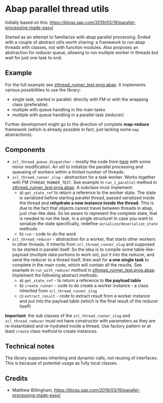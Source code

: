 # Abap parallel thread utils

Initially based on this: https://blogs.sap.com/2019/03/19/parallel-processing-made-easy/

Started as an attempt to familiarize with abap parallel processing. Ended with a couple of abstract utils worth sharing: a framework to run abap threads with classes, not with function modules. Also proposes an abstraction for reducer queue, allowing to run multiple worker in threads but wait for just one task to end.

## Example

For the full example see [zthread_runner_test.prog.abap](src/zthread_runner_test.prog.abap). It implements various possibilities to use the library: 
- single task, started in parallel: directly with FM or with the wrapping class (preferable)
- multiple with queue handling in the main tasks
- multiple with queue handling in a parallel task (reducer)

Further development might go to the direction of complete **map-reduce** framework (which is already possible in fact, just lacking some `map` abstractions).

## Components

- `zcl_thread_queue_dispatcher` - mostly the code from [here](https://blogs.sap.com/2019/03/19/parallel-processing-made-easy/) with some minor modification. An util to initialize the parallel processing and queueing of workers within a limited number of threads.
- `zcl_thread_runner_slug` - abstraction for a task worker. Works together with FM `ZTHREAD_RUNNER_TEST`. See example in `run_1_parallel` method in [zthread_runner_test.prog.abap](src/zthread_runner_test.prog.abap). A subclass must implement:
    - a) `get_state_ref` to return a reference to the worker state. The state is serialized before starting parallel thread, passed serialized inside the thread and **rehydrate a new instance inside the thread**. This is due to the fact that objects cannot travel between threads in abap, just char-like data. So be aware to represent the complete state, that is needed to run the task, in a single structure! In case you want to serialize the state specifically, redefine `serialize/deserialize_state` methods
    - b) `run` - code to do the work
- `zcl_thread_reducer` - abstraction for a worker, that starts other workers in other threads. It inherits from `zcl_thread_runner_slug` and supposed to be started in parallel itself. So the idea is to compile some table-like-payload (multiple data portions to work on), put it into the reducer, and send the reducer to a thread itself, then wait for **a one single task** to complete in the main code, which will contain all the results. See example in `run_with_reducer` method in [zthread_runner_test.prog.abap](src/zthread_runner_test.prog.abap). Implement the following abstract methods:
    - a) `get_state_ref` - to return a reference to **the payload table**
    - b) `create_runner` - code to do create a worker instance - a class inherited from `zcl_thread_runner_slug`
    - c) `extract_result` - code to extract result from a worker instance and put into the payload table (which is the final result of the reducer itself)

**Important**: the sub classes of the `zcl_thread_runner_slug` and `zcl_thread_reducer` must not have constructor with parameters as they are re-instantiated and re-hydrated inside a thread. Use factory pattern or at least `create` class method to create instances.

## Technical notes

The library supposes inheriting and dynamic calls, not reusing of interfaces. This is because of potential usage as fully local classes.

## Credits

- Matthew Billingham, https://blogs.sap.com/2019/03/19/parallel-processing-made-easy/
